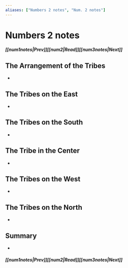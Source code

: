 ```yaml
---
aliases: ["Numbers 2 notes", "Num. 2 notes"]
---
```

# Numbers 2 notes
##### <span class=arrow-left></span>[[num1notes|Prev]]<span class=navigation-separator></span>[[num2|Read]]<span class=navigation-separator></span>[[num3notes|Next]]<span class=arrow-right></span>
## The Arrangement of the Tribes
- 
## The Tribes on the East
- 
## The Tribes on the South
- 
## The Tribe in the Center
- 
## The Tribes on the West
- 
## The Tribes on the North
- 
## Summary
- 
##### <span class=arrow-left></span>[[num1notes|Prev]]<span class=navigation-separator></span>[[num2|Read]]<span class=navigation-separator></span>[[num3notes|Next]]<span class=arrow-right></span>